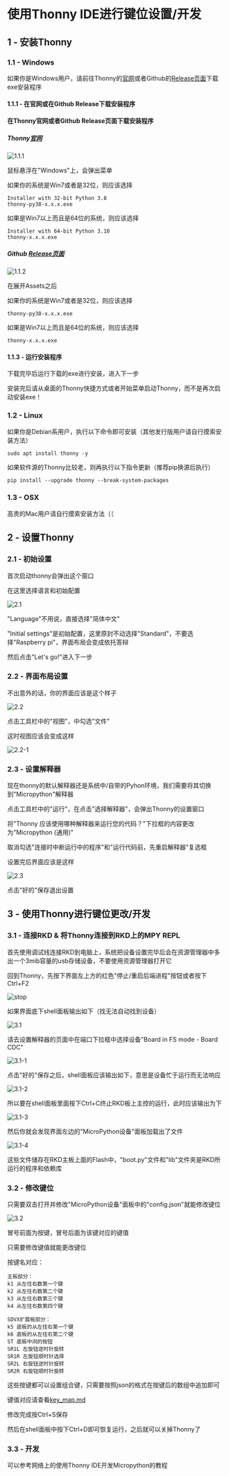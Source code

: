 # 使用Thonny IDE进行键位设置/开发

## 1 - 安装Thonny

### 1.1 - Windows

如果你是Windows用户，请前往Thonny的[官网](https://thonny.org/)或者Github的[Release页面](https://github.com/thonny/thonny/releases)下载exe安装程序

#### 1.1.1 - 在官网或在Github Release下载安装程序

**在Thonny官网或者Github Release页面下载安装程序**

##### **Thonny[官网](https://thonny.org/)**

![1.1.1](PICs/config/1.1.1.png)

鼠标悬浮在"Windows"上，会弹出菜单

如果你的系统是Win7或者是32位，则应该选择
```
Installer with 32-bit Python 3.8
thonny-py38-x.x.x.exe
```

如果是Win7以上而且是64位的系统，则应该选择
```
Installer with 64-bit Python 3.10
thonny-x.x.x.exe
```

##### **Github [Release页面](https://github.com/thonny/thonny/releases)**

![1.1.2](PICs/config/1.1.2.png)

在展开Assets之后

如果你的系统是Win7或者是32位，则应该选择
```
thonny-py38-x.x.x.exe
```

如果是Win7以上而且是64位的系统，则应该选择
```
thonny-x.x.x.exe
```

#### 1.1.3 - 运行安装程序

下载完毕后运行下载的exe进行安装，进入下一步

安装完后请从桌面的Thonny快捷方式或者开始菜单启动Thonny，而不是再次启动安装exe！

### 1.2 - Linux

如果你是Debian系用户，执行以下命令即可安装（其他发行版用户请自行摸索安装方法）

```
sudo apt install thonny -y
```

如果软件源的Thonny比较老，则再执行以下指令更新（推荐pip换源后执行）
```
pip install --upgrade thonny --break-system-packages
```

### 1.3 - OSX

高贵的Mac用户请自行摸索安装方法（（

## 2 - 设置Thonny

### 2.1 - 初始设置

首次启动thonny会弹出这个窗口

在这里选择语言和初始配置

![2.1](PICs/config/2.1.png)

"Language"不用说，直接选择"简体中文"

"Initial settings"是初始配置，这里原封不动选择"Standard"，不要选择"Raspberry pi"，界面布局会变成依托答辩

然后点击"Let's go!"进入下一步

### 2.2 - 界面布局设置

不出意外的话，你的界面应该是这个样子

![2.2](PICs/config/2.2.png)

点击工具栏中的"视图"，中勾选"文件"

这时视图应该会变成这样

![2.2-1](PICs/config/2.2-1.png)

### 2.3 - 设置解释器

现在thonny的默认解释器还是系统中/自带的Pyhon环境，我们需要将其切换到"Micropython"解释器

点击工具栏中的"运行"，在点击"选择解释器"，会弹出Thonny的设置窗口

将"Thonny 应该使用哪种解释器来运行您的代码？"下拉框的内容更改为"Micropython (通用)"

取消勾选"连接时中断运行中的程序"和"运行代码前，先重启解释器"复选框

设置完后界面应该是这样

![2.3](PICs/config/2.3.png)

点击"好的"保存退出设置

## 3 - 使用Thonny进行键位更改/开发

### 3.1 - 连接RKD & 将Thonny连接到RKD上的MPY REPL

首先使用调试线连接RKD到电脑上，系统把设备设置完毕后会在资源管理器中多出一个3mib容量的usb存储设备，不要使用资源管理器打开它

回到Thonny，先按下界面左上方的红色"停止/重启后端进程"按钮或者按下Ctrl+F2

![stop](PICs/config/stop.png)

如果界面底下shell面板输出如下（找无法自动找到设备）

![3.1](PICs/config/3.1.png)

请去设置解释器的页面中在端口下拉框中选择设备"Board in FS mode - Board CDC"

![3.1-1](PICs/config/3.1-1.png)

点击"好的"保存之后，shell面板应该输出如下，意思是设备忙于运行而无法响应

![3.1-2](PICs/config/3.1-2.png)

所以要在shell面板里面按下Ctrl+C终止RKD板上主控的运行，此时应该输出为下

![3.1-3](PICs/config/3.1-3.png)

然后你就会发现界面左边的"MicroPython设备"面板加载出了文件

![3.1-4](PICs/config/3.1-4.png)

这些文件储存在RKD主板上面的Flash中，"boot.py"文件和"lib"文件夹是RKD所运行的程序和依赖库

### 3.2 - 修改键位

只需要双击打开并修改"MicroPython设备"面板中的"config.json"就能修改键位

![3.2](PICs/config/3.2.png)

冒号前面为按键，冒号后面为该键对应的键值

只需要修改键值就能更改键位

按键名对应：
```
主板部分：
k1 从左往右数第一个键
k2 从左往右数第二个键
k3 从左往右数第三个键
k4 从左往右数第四个键

SDVX扩展板部分：
k5 底板的从左往右第一个键
k6 底板的从左往右第二个键
ST 底板中间的按钮
SR1L 左旋钮逆时针旋转
SR1R 左旋钮顺时针选择
SR2L 右旋钮逆时针旋转
SR2R 右旋钮顺时针旋转
```

这些按键都可以设置组合键，只需要按照json的格式在按键后的数组中追加即可

键值对应请查看[key_map.md](key_map.md)

修改完成按Ctrl+S保存

然后在shell面板中按下Ctrl+D即可恢复运行，之后就可以关掉Thonny了

### 3.3 - 开发

可以参考网络上的使用Thonny IDE开发Micropython的教程

